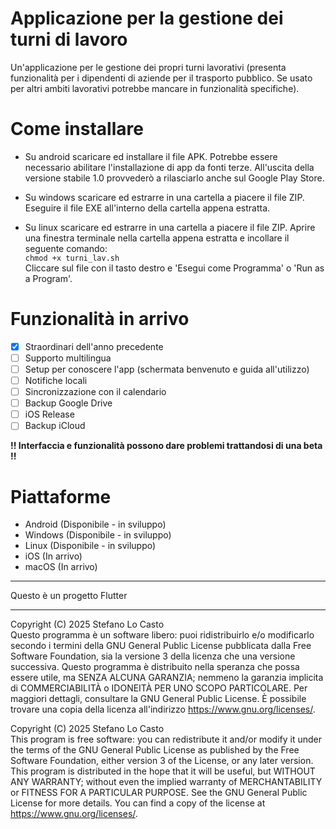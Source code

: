 # Applicazione per la gestione dei turni di lavoro

Un'applicazione per le gestione dei propri turni lavorativi (presenta funzionalità per i dipendenti di aziende per il trasporto pubblico. Se usato per altri ambiti lavorativi potrebbe mancare in funzionalità specifiche).

# Come installare
- Su android scaricare ed installare il file APK. Potrebbe essere necessario abilitare l'installazione di app da fonti terze.
  All'uscita della versione stabile 1.0 provvederò a rilasciarlo anche sul Google Play Store.

- Su windows scaricare ed estrarre in una cartella a piacere il file ZIP. Eseguire il file EXE all'interno della cartella appena estratta.

- Su linux scaricare ed estrarre in una cartella a piacere il file ZIP.
  Aprire una finestra terminale nella cartella appena estratta e incollare il seguente comando:<br/>
  ```chmod +x turni_lav.sh```<br/>
  Cliccare sul file con il tasto destro e 'Esegui come Programma' o 'Run as a Program'.


# Funzionalità in arrivo
- [x] Straordinari dell'anno precedente
- [ ] Supporto multilingua
- [ ] Setup per conoscere l'app (schermata benvenuto e guida all'utilizzo)
- [ ] Notifiche locali
- [ ] Sincronizzazione con il calendario
- [ ] Backup Google Drive
- [ ] iOS Release
- [ ] Backup iCloud

__!! Interfaccia e funzionalità possono dare problemi trattandosi di una beta !!__


# Piattaforme
- Android  (Disponibile - in sviluppo)
- Windows  (Disponibile - in sviluppo)
- Linux  (Disponibile - in sviluppo)
- iOS  (In arrivo)
- macOS  (In arrivo)

---
Questo è un progetto Flutter

---
Copyright (C) 2025  Stefano Lo Casto <br/>Questo programma è un software libero: puoi ridistribuirlo e/o modificarlo secondo i termini della GNU General Public License pubblicata dalla Free Software Foundation, sia la versione 3 della licenza che una versione successiva. Questo programma è distribuito nella speranza che possa essere utile, ma SENZA ALCUNA GARANZIA; nemmeno la garanzia implicita di COMMERCIABILITÀ o IDONEITÀ PER UNO SCOPO PARTICOLARE. Per maggiori dettagli, consultare la GNU General Public License. È possibile trovare una copia della licenza all\'indirizzo <https://www.gnu.org/licenses/>.

Copyright (C) 2025  Stefano Lo Casto<br/>This program is free software: you can redistribute it and/or modify it under the terms of the GNU General Public License as published by the Free Software Foundation, either version 3 of the License, or any later version. This program is distributed in the hope that it will be useful, but WITHOUT ANY WARRANTY; without even the implied warranty of MERCHANTABILITY or FITNESS FOR A PARTICULAR PURPOSE. See the GNU General Public License for more details. You can find a copy of the license at <https://www.gnu.org/licenses/>.

